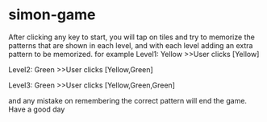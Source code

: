 # simon-game
After clicking any key to start, you will tap on tiles and try to memorize the patterns that are shown in each level, and with each level adding an extra pattern to be memorized. for example
Level1: Yellow     >>User clicks [Yellow]

Level2: Green      >>User clicks [Yellow,Green]

Level3: Green      >>User clicks [Yellow,Green,Green]

and any mistake on remembering the correct pattern will end the game. Have a good day
